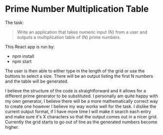 # Prime Number Multiplication Table

The task:

>Write an application that takes numeric input (N) from a user and outputs a multiplication table of 
(N) prime numbers.

This React app is run by:
* npm install
* npm start

The user is then able to either type in the length of the grid or use the buttons to select a size. There will be an output listing the first N numbers and the table will be generated. 

I believe the structure of the code is straightforward and it allows for a different prime generator to be substituted. I personally am quite happy with my own generator, I believe there will be a more mathematically correct way to create one however I believe my way works well for the task. I dislike the current output format, if I have more time I will make it search each entry and make sure it's X characters so that the output comes out in a nicer grid. Currently the grid starts to go out of line as the generated numbers become higher. 
